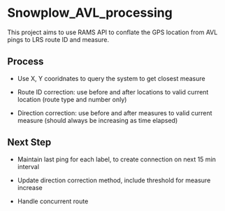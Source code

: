 # Snowplow_AVL_processing

This project aims to use RAMS API to conflate the GPS location from AVL pings to LRS route ID and measure.

## Process

* Use X, Y cooridnates to query the system to get closest measure

* Route ID correction: use before and after locations to valid current location (route type and number only)

* Direction correction: use before and after measures to valid current measure (should always be increasing as time elapsed)

## Next Step

* Maintain last ping for each label, to create connection on next 15 min interval

* Update direction correction method, include threshold for measure increase

* Handle concurrent route
